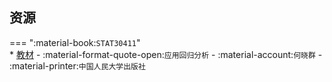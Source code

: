 ## 资源  
=== ":material-book:`STAT30411`"  
    * [教材](https://api.mir6.com/api/lanzou?url=https://cqu-openlib.lanzout.com/iKYRz26n4kub&down=true) - :material-format-quote-open:`应用回归分析` - :material-account:`何晓群` - :material-printer:`中国人民大学出版社`  